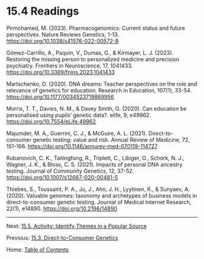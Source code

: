 # 15.4 Readings

Pirmohamed, M. (2023). Pharmacogenomics: Current status and future perspectives. Nature Reviews Genetics, 1-13. https://doi.org/10.1038/s41576-022-00572-8

Gómez-Carrillo, A., Paquin, V., Dumas, G., & Kirmayer, L. J. (2023). Restoring the missing person to personalized medicine and precision psychiatry. Frontiers in Neuroscience, 17, 1041433. https://doi.org/10.3389/fnins.2023.1041433

Martschenko, D. (2020). DNA dreams: Teacher perspectives on the role and relevance of genetics for education. Research in Education, 107(1), 33-54. https://doi.org/10.1177/0034523719869956

Morris, T. T., Davies, N. M., & Davey Smith, G. (2020). Can education be personalised using pupils’ genetic data?. elife, 9, e49962. https://doi.org/10.7554/eLife.49962

Majumder, M. A., Guerrini, C. J., & McGuire, A. L. (2021). Direct-to-consumer genetic testing: value and risk. Annual Review of Medicine, 72, 151-166. https://doi.org/10.1146/annurev-med-070119-114727

Rubanovich, C. K., Taitingfong, R., Triplett, C., Libiger, O., Schork, N. J., Wagner, J. K., & Bloss, C. S. (2021). Impacts of personal DNA ancestry testing. Journal of Community Genetics, 12, 37-52. https://doi.org/10.1007/s12687-020-00481-5

Thiebes, S., Toussaint, P. A., Ju, J., Ahn, J. H., Lyytinen, K., & Sunyaev, A. (2020). Valuable genomes: taxonomy and archetypes of business models in direct-to-consumer genetic testing. Journal of Medical Internet Research, 22(1), e14890. https://doi.org/10.2196/14890

--------

Next: [15.5. Activity: Identify Themes in a Popular Source](15.5_activity_identify_themes_in_a_popular_source.md)

Previous: [15.3. Direct-to-Consumer Genetics](15.3_direct_to_consumer_genetics.md)

Home: [Table of Contents](../README.md)
